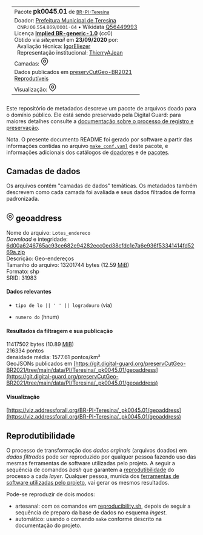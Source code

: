 <aside>
<table align="right" style="padding: 1em">
<tr><td>Pacote <big><b>pk0045.01</b></big> de <small><a target="_afacodes" title="Jurisdição" href="https://afa.codes/BR-PI-Teresina">BR-PI-Teresina</a></small>
</td></tr>
<tr><td>
Doador: <a rel="external" target="_doador" href="https://pmt.pi.gov.br/">Prefeitura Municipal de Teresina</a>
<br/>&nbsp; <small>CNPJ 06.554.869/0001-64</small> • Wikidata <a rel="external" target="_doador" title="link descritor Wikidata do doador" href="https://www.wikidata.org/wiki/Q56449993">Q56449993</a></small><br/>
Licença <a rel="external" target="_doador" href="https://git.digital-guard.org/licenses/blob/master/reports/implied-br-generic-v1.md"><b>Implied BR-generic-1.0</b></a> (cc0)<br/>
Obtido via <i>site;email</i> em <b>23/09/2020</b> por:
<br/>&nbsp; Avaliação técnica: <a rel="external" target="_gitPerson" title="usuário Git" href="https://github.com/IgorEliezer">IgorEliezer</a>
<br/>&nbsp; Representação institucional: <a rel="external" target="_gitPerson" title="usuário Git" href="https://github.com/ThierryAJean">ThierryAJean</a><br/>
</td></tr>
<tr><td>Camadas: <a title="geoaddress" href="#-geoaddress"><img src="https://raw.githubusercontent.com/digital-guard/preserv/main/docs/assets/layerIcon-geoaddress.png" alt="geoaddress" width="20"/></a> </td></tr>
<tr><td>Dados publicados em <a href="https://git.digital-guard.org/preservCutGeo-BR2021/tree/main/data/PI/Teresina/_pk0045.01">preservCutGeo-BR2021</a><br/><a href="#reprodutibilidade">Reprodutíveis</a></td></tr>
<tr><td>Visualização: <a title="geoaddress" href="https://viz.addressforall.org/BR-PI-Teresina/_pk0045.01/geoaddress"><img src="https://raw.githubusercontent.com/digital-guard/preserv/main/docs/assets/layerIcon-geoaddress.png" alt="geoaddress" width="20"/></a> </td></tr>
</table>
</aside>

<section>

Este repositório de metadados descreve um pacote de arquivos doado para o domínio público. Ele está sendo preservado pela Digital Guard: para maiores detalhes consulte a [documentação sobre o processo de registro e preservação](https://wiki.addressforall.org/doc/Documentação_Digital-guard).

Nota. O presente documento README foi gerado por software a partir das informações contidas no arquivo [`make_conf.yaml`](https://git.digital-guard.org/preserv-BR/blob/main/data/PI/Teresina/_pk0045.01/make_conf.yaml) deste pacote, e informações adicionais dos catálogos de [doadores](https://git.digital-guard.org/preserv-BR/blob/main/data/donor.csv) e de [pacotes](https://git.digital-guard.org/preserv-BR/blob/main/data/donatedPack.csv).

# Camadas de dados

Os arquivos contêm "camadas de dados" temáticas. Os metadados também descrevem como cada camada foi avaliada e seus dados filtrados de forma padronizada.

## <img src="https://raw.githubusercontent.com/digital-guard/preserv/main/docs/assets/layerIcon-geoaddress.png" alt="geoaddress" width="20"/> geoaddress

Nome do arquivo: `Lotes_endereco`<br/>*Download* e integridade: [6d00a6246765ac93ce682e94282ecc0ed38cfdc1e7a6e936f53341414fd5269a.zip](http://dl.digital-guard.org/6d00a6246765ac93ce682e94282ecc0ed38cfdc1e7a6e936f53341414fd5269a.zip)<br/>Descrição: Geo-endereços<br/>Tamanho do arquivo: 13201744 bytes (12.59 <abbr title="mebibyte">MiB</abbr>)<br/>Formato: shp<br/>SRID: 31983

#### Dados relevantes
* `tipo de lo || ' ' || logradouro` (via)

* `numero do` (hnum)

#### Resultados da filtragem e sua publicação
11417502 bytes (10.89 <abbr title="mebibyte">MiB</abbr>)<br/>216334 pontos<br/>densidade média: 1577.61 pontos/km²<br/>GeoJSONs publicados em [https://git.digital-guard.org/preservCutGeo-BR2021/tree/main/data/PI/Teresina/_pk0045.01/geoaddress](https://git.digital-guard.org/preservCutGeo-BR2021/tree/main/data/PI/Teresina/_pk0045.01/geoaddress)

#### Visualização
[https://viz.addressforall.org/BR-PI-Teresina/_pk0045.01/geoaddress](https://viz.addressforall.org/BR-PI-Teresina/_pk0045.01/geoaddress)

</section>
<section>

# Reprodutibilidade

O processo de transformação dos *dados orginais* (arquivos doados) em *dados filtrados* pode ser reproduzido por qualquer pessoa fazendo uso das mesmas ferramentas de software utilizadas pelo projeto. A seguir a sequência de comandos *bash* que garantem a [reprodutibilidade](https://en.wikipedia.org/wiki/Reproducibility) do processo a cada *layer*. Qualquer pessoa, munida dos [ferramentas de software utilizadas pelo projeto](https://git.AddressForAll.org/suporte/blob/master/docs/pt/infra.md#ambientes-e-ferramentas-de-uso-geral), vai gerar os mesmos resultados.

Pode-se reproduzir de dois modos:
* artesanal: com os comandos em [reproducibility.sh](https://git.digital-guard.org/preserv-BR/blob/main/data/PI/Teresina/_pk0045.01/reproducibility.sh), depois de seguir a sequência de preparo da base de dados no esquema *ingest*.
* automático: usando o comando `make` conforme descrito na documentação do projeto.

</section>

